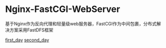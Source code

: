 # Nginx-FastCGI-WebServer
基于Nginx作为反向代理和轻量级web服务器，FastCGI作为中间包裹，分布式解决方案采用FastDFS框架

[first_day](https://github.com/Nocpprr/Nginx-FastCGI-WebServer/blob/master/%E7%AC%AC%E4%B8%80%E5%A4%A9/%E7%AC%AC1%E5%A4%A9-fastdfs.md)
[second_day](https://github.com/Nocpprr/Nginx-FastCGI-WebServer/blob/master/day02/redis-%E7%AC%94%E8%AE%B0.md)
